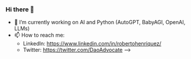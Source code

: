 ### Hi there 👋

- 🔭 I’m currently working on AI and Python (AutoGPT, BabyAGI, OpenAI, LLMs)
- 📫 How to reach me: 
  -  LinkedIn: https://www.linkedin.com/in/robertohenriquez/
  -  Twitter: https://twitter.com/DaoAdvocate
-->
